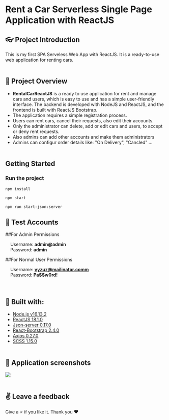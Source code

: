 # Rent a Car Serverless Single Page Application with ReactJS

## :eyeglasses: Project Introduction
This is my first SPA Serveless Web App with ReactJS. It is a ready-to-use web application for renting cars.
<br/><br/>

## 📝 Project Overview
-	**RentalCarReactJS** is a ready to use application for rent and manage cars and users, which is easy to use and has a simple user-friendly interface. The backend is developed with NodeJS and ReactJS, and the frontend is built with ReactJS Bootstrap.
-	The application requires a simple registration process.
-	Users can rent cars, cancel their requests, also edit their accounts.
-	Only the administrator can delete, add or edit cars and users, to accept or deny rent requests.
-	Also admins can add other accounts and make them administrators
-	Admins can configur order details like: "On Delivery", "Cancled" ...
<br/><br/>

## Getting Started <a name = "getting_started"></a>

### Run the project

```
npm install
```
```
npm start
```
```
npm run start-json:server
```

## 🧪 Test Accounts
##For Admin Permissions

&nbsp;&nbsp;&nbsp;&nbsp;Username: **admin@admin**  
&nbsp;&nbsp;&nbsp;&nbsp;Password: **admin**  

##For Normal User Permissions

&nbsp;&nbsp;&nbsp;&nbsp;Username: **vyzuz@mailinator.comm**  
&nbsp;&nbsp;&nbsp;&nbsp;Password: **Pa$$w0rd!**  
<br/><br/>

## :hammer: Built with:
* [Node.js v16.13.2](https://nodejs.org/en/)
* [ReactJS 18.1.0](https://reactjs.org/)
* [Json-server 0.17.0](https://www.npmjs.com/package/json-server)
* [React-Bootstrap 2.4.0](https://react-bootstrap.github.io/)
* [Axios 0.27.0](https://www.npmjs.com/package/axios)
* [SCSS 1.15.0](https://www.npmjs.com/package/scss)
<br/><br/>

## 📸 Application screenshots
<kbd><img src="https://github.com/velk20/food-order/blob/main/images/appScreenshots/InitialPage.jpg" /></kbd>
<br/><br/>

## :v: Leave a feedback
Give a :star: if you like it.
Thank you ❤️
<br/><br/>
